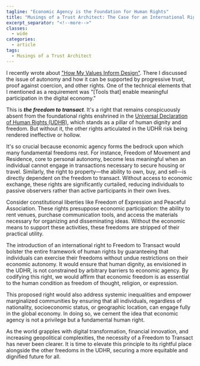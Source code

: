 ```yaml
---
tagline: "Economic Agency is the Foundation for Human Rights"
title: "Musings of a Trust Architect: The Case for an International Right to Freedom to Transact"
excerpt_separator: "<!--more-->"
classes:
  - wide
categories:
  - article
tags:
  - Musings of a Trust Architect
---
```


I recently wrote about ["How My Values Inform Design"](https://www.lifewithalacrity.com/article/ValuesDesign/). There I discussed the issue of autonomy and how it can be supported by progressive trust, proof against coercion, and other rights. One of the technical elements that I mentioned as a requirement was "[Tools that] enable meaningful participation in the digital economy."

This is ___the freedom to transact___. It's a right that remains conspicuously absent from the foundational rights enshrined in the [Universal Declaration of Human Rights (UDHR)](https://www.un.org/en/about-us/universal-declaration-of-human-rights), which stands as a pillar of human dignity and freedom. But without it, the other rights articulated in the UDHR risk being rendered ineffective or hollow.

It's so crucial because economic agency forms the bedrock upon which many fundamental freedoms rest. For instance, Freedom of Movement and Residence, core to personal autonomy, become less meaningful when an individual cannot engage in transactions necessary to secure housing or travel. Similarly, the right to property—the ability to own, buy, and sell—is directly dependent on the freedom to transact. Without access to economic exchange, these rights are significantly curtailed, reducing individuals to passive observers rather than active participants in their own lives.

Consider constitutional liberties like Freedom of Expression and Peaceful Association. These rights presuppose economic participation: the ability to rent venues, purchase communication tools, and access the materials necessary for organizing and disseminating ideas. Without the economic means to support these activities, these freedoms are stripped of their practical utility.

The introduction of an international right to Freedom to Transact would bolster the entire framework of human rights by guaranteeing that individuals can exercise their freedoms without undue restrictions on their economic autonomy. It would ensure that human dignity, as envisioned in the UDHR, is not constrained by arbitrary barriers to economic agency. By codifying this right, we would affirm that economic freedom is as essential to the human condition as freedom of thought, religion, or expression.

This proposed right would also address systemic inequalities and empower marginalized communities by ensuring that all individuals, regardless of nationality, socioeconomic status, or geographic location, can engage fully in the global economy. In doing so, we cement the idea that economic agency is not a privilege but a fundamental human right.

As the world grapples with digital transformation, financial innovation, and increasing geopolitical complexities, the necessity of a Freedom to Transact has never been clearer. It is time to elevate this principle to its rightful place alongside the other freedoms in the UDHR, securing a more equitable and dignified future for all.
